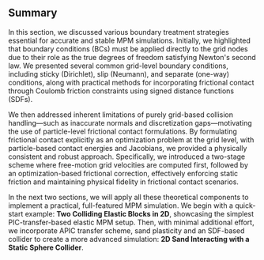 ## Summary

In this section, we discussed various boundary treatment strategies essential for accurate and stable MPM simulations. Initially, we highlighted that boundary conditions (BCs) must be applied directly to the grid nodes due to their role as the true degrees of freedom satisfying Newton's second law. We presented several common grid-level boundary conditions, including sticky (Dirichlet), slip (Neumann), and separate (one-way) conditions, along with practical methods for incorporating frictional contact through Coulomb friction constraints using signed distance functions (SDFs).

We then addressed inherent limitations of purely grid-based collision handling—such as inaccurate normals and discretization gaps—motivating the use of particle-level frictional contact formulations. By formulating frictional contact explicitly as an optimization problem at the grid level, with particle-based contact energies and Jacobians, we provided a physically consistent and robust approach. Specifically, we introduced a two-stage scheme where free-motion grid velocities are computed first, followed by an optimization-based frictional correction, effectively enforcing static friction and maintaining physical fidelity in frictional contact scenarios.

In the next two sections, we will apply all these theoretical components to implement a practical, full-featured MPM simulation. We begin with a quick-start example: **Two Colliding Elastic Blocks in 2D**, showcasing the simplest PIC-transfer-based elastic MPM setup. Then, with minimal additional effort, we incorporate APIC transfer scheme, sand plasticity and an SDF-based collider to create a more advanced simulation: **2D Sand Interacting with a Static Sphere Collider**.